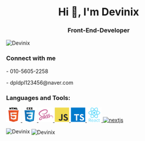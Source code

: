 <h1 align="center">Hi 👋, I'm Devinix</h1>
<h3 align="center">Front-End-Developer</h3>

<p align="left"> <img src="https://komarev.com/ghpvc/?username=Devinix&label=Profile%20views&color=0e75b6&style=flat" alt="Devinix" /> </p>

<h3 align="left">Connect with me</h3>
<p>- 010-5605-2258 </p>
<p>- dpldpl123456@naver.com </p>

<h3 align="left">Languages and Tools:</h3>
<p align="left">
<a href="https://www.w3.org/html/" target="_blank" rel="noreferrer"> <img src="https://raw.githubusercontent.com/devicons/devicon/master/icons/html5/html5-original-wordmark.svg" alt="html5" width="40" height="40"/> </a>
<a href="https://www.w3schools.com/css/" target="_blank" rel="noreferrer"> <img src="https://raw.githubusercontent.com/devicons/devicon/master/icons/css3/css3-original-wordmark.svg" alt="css3" width="40" height="40"/> </a>
<a href="https://sass-lang.com" target="_blank" rel="noreferrer"> <img src="https://raw.githubusercontent.com/devicons/devicon/master/icons/sass/sass-original.svg" alt="sass" width="40" height="40"/> </a>
<a href="https://www.javascript.com" target="_blank" rel="noreferrer"> <img src="https://raw.githubusercontent.com/devicons/devicon/master/icons/javascript/javascript-original.svg" alt="javascript" width="40" height="40"/> </a>
<a href="https://www.typescriptlang.org/" target="_blank" rel="noreferrer"> <img src="https://raw.githubusercontent.com/devicons/devicon/master/icons/typescript/typescript-original.svg" alt="typescript" width="40" height="40"/> </a>
<a href="https://reactjs.org/" target="_blank" rel="noreferrer"> <img src="https://raw.githubusercontent.com/devicons/devicon/master/icons/react/react-original-wordmark.svg" alt="react" width="40" height="40"/> </a>
<a href="https://nextjs.org/" target="_blank" rel="noreferrer"> <img src="https://cdn.worldvectorlogo.com/logos/next-js.svg" alt="nextjs" width="40" height="40"/> </a>
</p>


<p><img align="left" src="https://github-readme-stats.vercel.app/api/top-langs?username=Devinix00&show_icons=true&locale=en&layout=compact" alt="Devinix" /></p>

<p>&nbsp;<img align="center" src="https://github-readme-stats.vercel.app/api?username=Devinix00&show_icons=true&locale=en" alt="Devinix" /></p>
